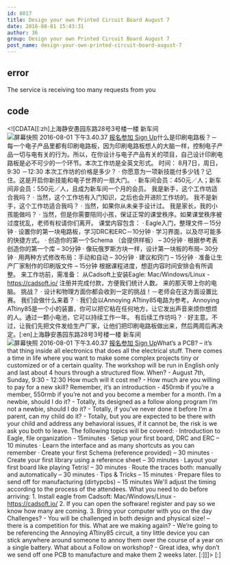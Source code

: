```yaml
---
id: 8017
title: Design your own Printed Circuit Board August 7
date: 2016-08-01 15:43:31
author: 36
group: Design your own Printed Circuit Board August 7
post_name: design-your-own-printed-circuit-board-august-7
---
```


## error
The service is receiving too many requests from you

## code
 <!\[CDATA\[\[:zh\]上海静安愚园东路28号3号楼一楼 新车间![屏幕快照 2016-08-01 下午3.40.37](http://139.162.84.35/wp-content/uploads/2016/07/屏幕快照-2016-08-01-下午3.40.37.png) [报名参加 Sign Up](http://www.huodongxing.com/event/9346254317400 "立即报名")什么是印刷电路板？－每一个电子产品里都有印刷电路板，因为印刷电路板想人的大脑一样，控制电子产品一切与电有关的行为。所以，在你设计与电子产品有关的项目，自己设计印刷电路板是必不可少的一个环节。本次工作坊是全英文形式。 时间： 8月7日，周日，9:30 －12:30 本次工作坊的价格是多少？ · 你愿意为一项新技能付多少钱？记住。这是开启你新技能和电子世界的一扇大门。 · 新车间会员：450元／人；新车间非会员：550元／人，且成为新车间一个月的会员。 我是新手，这个工作坊适合我吗？ · 当然，这个工作坊有入门知识，之后也会开进阶工作坊的。 我不是新手，这个工作坊适合我吗？ · 当然，如果你从未亲手设计过。 我是家长，我的小孩能做吗？ · 当然，但是你需要陪同小孩，保证正常的课堂秩序。如果课堂秩序被过度扰乱，老师有权请你们离开。 课堂内容包含： · Eagle入门，整理文件－15分钟 · 设置你的第一块电路板，学习DRC和ERC－10分钟 · 学习界面，以及尽可能多的快捷方式。 · 创造你的第一个Schema （会提供样板） – 30分钟 · 根据参考表创造你的第一个库 – 30分钟 · 像玩俄罗斯方块一样，设计第一块板的布局– 30分钟 · 用两种方式修改布局：手动和自动 – 30分钟 · 建议和窍门 – 15分钟 · 准备让生产厂家制作的印刷版文件 – 15分钟 根据课程进度，想逛内容时间安排会有所调整。 来工作坊前，需准备： 从Cadsoft上安装Eagle: Mac/Windows/Linux - https://cadsoft.io/ 注册并完成付款，方便我们统计人数。 来的那天带上你的电脑。 挑战？ · 设计和物理方面你都会收到一定的挑战！－老师会在这方面设置比赛。 我们会做什么来着？ · 我们会以Annoying ATtiny85电路为参考。Annoying ATtiny85是一个小的装置，你可以把它粘在任何地方，让它发出声音来烦你想烦的人。通过一颗小电池，它可以持续工作一年。 有后续工作坊吗？ · 好主意。不过，让我们先把文件发给生产厂家，让他们把印刷电路板做出来，然后两周后再决定。\[:en\]上海静安愚园东路28号3号楼一楼 新车间![屏幕快照 2016-08-01 下午3.40.37](http://139.162.84.35/wp-content/uploads/2016/07/屏幕快照-2016-08-01-下午3.40.37.png) [报名参加 Sign Up](http://www.huodongxing.com/event/9346254317400 "立即报名")What’s a PCB? – it’s that thing inside all electronics that does all the electrical stuff. There comes a time in life where you want to make some complex projects tiny or customized or of a certain quality. The workshop will be run in English only and last about 4 hours through a structured flow. When? - August 7th, Sunday, 9:30 - 12:30 How much will it cost me? - How much are you willing to pay for a new skill? Remember, it’s an introduction - 450rmb if you’re a member, 550rmb if you’re not and you become a member for a month. I’m a newbie, should I do it? - Totally, its designed as a follow along program I’m not a newbie, should I do it? - Totally, if you’ve never done it before I’m a parent, can my child do it? - Totally, but you are expected to be there with your child and address any behavioral issues, if it cannot be, the risk is we ask you both to leave. The following topics will be covered: · Introduction to Eagle, file organization - 15minutes · Setup your first board, DRC and ERC – 10 minutes · Learn the interface and as many shortcuts as you can remember · Create your first Schema (reference provided) – 30 minutes · Create your first library using a reference sheet – 30 minutes · Layout your first board like playing Tetris! – 30 minutes · Route the traces both: manually and automatically – 30 minutes · Tips & Tricks – 15 minutes · Prepare files to send off for manufacturing (dirtypcbs) – 15 minutes We'll adjust the timing according to the process of the attendees. What you need to do before arriving: 1\. Install eagle from Cadsoft: Mac/Windows/Linux - https://cadsoft.io/ 2\. If you can open the software! register and pay so we know how many are coming. 3\. Bring your computer with you on the day Challenges? - You will be challenged in both design and physical size! – there is a competition for this. What are we making again? - We’re going to be referencing the Annoying ATtiny85 circuit, a tiny little device you can stick anywhere around someone to annoy them over the course of a year on a single battery. What about a Follow on workshop? - Great idea, why don’t we send off one PCB to manufacture and make them 2 weeks later. \[:\]\]\]> \[:\]

